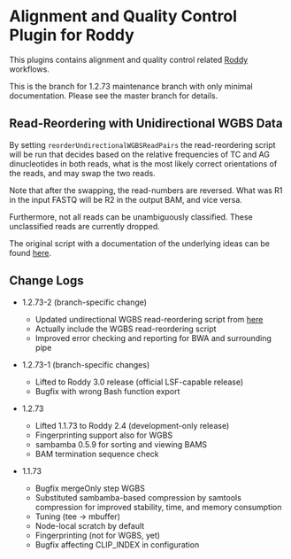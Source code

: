 # Alignment and Quality Control Plugin for Roddy

This plugins contains alignment and quality control related [Roddy](https://github.com/TheRoddyWMS/Roddy) workflows.

This is the branch for 1.2.73 maintenance branch with only minimal documentation. Please see the master branch for details.

## Read-Reordering with Unidirectional WGBS Data

By setting `reorderUndirectionalWGBSReadPairs` the read-reordering script will be run that decides based on the relative frequencies of TC and AG dinucleotides in both reads, what is the most likely correct orientations of the reads, and may swap the two reads.

Note that after the swapping, the read-numbers are reversed. What was R1 in the input FASTQ will be R2 in the output BAM, and vice versa.

Furthermore, not all reads can be unambiguously classified. These unclassified reads are currently dropped. 

The original script with a documentation of the underlying ideas can be found [here](https://github.com/cimbusch/TWGBS.git).

## Change Logs

* 1.2.73-2 (branch-specific change)
  - Updated undirectional WGBS read-reordering script from [here](https://github.com/cimbusch/TWGBS.git)
  - Actually include the WGBS read-reordering script
  - Improved error checking and reporting for BWA and surrounding pipe
  
* 1.2.73-1 (branch-specific changes)
  - Lifted to Roddy 3.0 release (official LSF-capable release)
  - Bugfix with wrong Bash function export

* 1.2.73
  - Lifted 1.1.73 to Roddy 2.4 (development-only release)
  - Fingerprinting support also for WGBS
  - sambamba 0.5.9 for sorting and viewing BAMS
  - BAM termination sequence check

* 1.1.73
  - Bugfix mergeOnly step WGBS
  - Substituted sambamba-based compression by samtools compression for improved stability, time, and memory consumption
  - Tuning (tee -> mbuffer)
  - Node-local scratch by default
  - Fingerprinting (not for WGBS, yet)
  - Bugfix affecting CLIP_INDEX in configuration 

